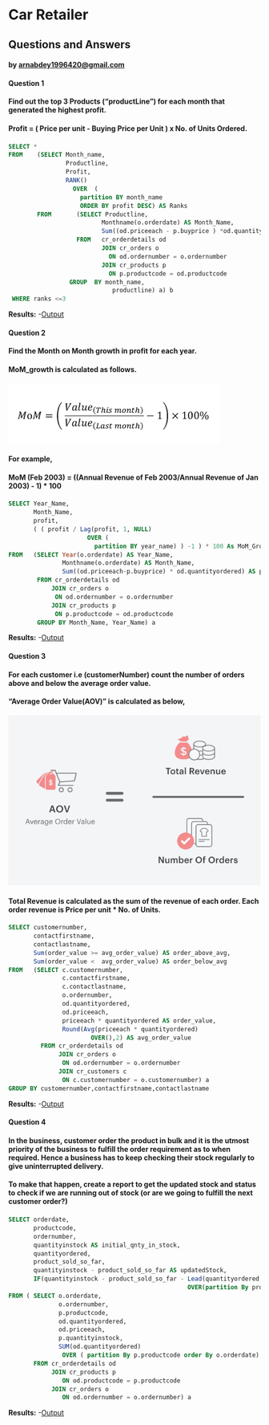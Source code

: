 # Car Retailer
## Questions and Answers
#### by arnabdey1996420@gmail.com

#### Question 1
#### Find out the top 3 Products (“productLine”) for each month that generated the highest profit.
#### Profit = ( Price per unit - Buying Price per Unit ) x No. of Units Ordered.

````sql
SELECT *
FROM    (SELECT Month_name,
                Productline,
                Profit,
                RANK()
                  OVER  (
                    partition BY month_name
                    ORDER BY profit DESC) AS Ranks
        FROM       (SELECT Productline,
                          Monthname(o.orderdate) AS Month_Name,
                          Sum((od.priceeach - p.buyprice ) *od.quantityordered) AS Profit
                   FROM   cr_orderdetails od
                          JOIN cr_orders o
                            ON od.ordernumber = o.ordernumber
                          JOIN cr_products p
                            ON p.productcode = od.productcode
                 GROUP  BY month_name,
                             productline) a) b
 WHERE ranks <=3
````
**Results:**
-[Output](https://github.com/KopiteArnab/Car-Retailer/blob/a2e8c1c3b0c621fe5cc38978d939c7a6f91432e7/Output/Question_1.csv)

#### Question 2
#### Find the Month on Month growth in profit for each year.
#### MoM_growth is calculated as follows.
#### ![alt text](https://github.com/KopiteArnab/temp/blob/c37bf00dc68e115d1e10d8a9b7a7d7791344ddf6/pics/sql5revampredoa011a3.png)
#### For example,
#### MoM (Feb 2003) = ((Annual Revenue of Feb 2003/Annual Revenue of Jan 2003) - 1) * 100

````sql
SELECT Year_Name,
       Month_Name,
       profit,
       ( ( profit / Lag(profit, 1, NULL)
                      OVER (
                        partition BY year_name) ) -1 ) * 100 As MoM_Growth
FROM   (SELECT Year(o.orderdate) AS Year_Name,
               Monthname(o.orderdate) AS Month_Name,
               Sum((od.priceeach-p.buyprice) * od.quantityordered) AS profit
        FROM cr_orderdetails od
            JOIN cr_orders o
             ON od.ordernumber = o.ordernumber
            JOIN cr_products p
             ON p.productcode = od.productcode
        GROUP BY Month_Name, Year_Name) a
````
**Results:**
-[Output](https://github.com/KopiteArnab/Car-Retailer/blob/a453d91794f747b8ff5c9afd621c561903d9b5ab/Output/Question_2.csv)

#### Question 3
#### For each customer i.e (customerNumber) count the number of orders above and below the average order value.
#### “Average Order Value(AOV)” is calculated as below,
#### ![alt text](https://github.com/KopiteArnab/temp/blob/c2dddb37654084c64913b633f8e2f61fbe580f90/pics/sql5revampredoa011a6.png)
#### Total Revenue is calculated as the sum of the revenue of each order. Each order revenue is Price per unit * No. of Units.

````sql
SELECT customernumber,
       contactfirstname,
       contactlastname,
       Sum(order_value >= avg_order_value) AS order_above_avg,
       Sum(order_value <  avg_order_value) AS order_below_avg
FROM   (SELECT c.customernumber,
               c.contactfirstname,
               c.contactlastname,
               o.ordernumber,
               od.quantityordered,
               od.priceeach,
               priceeach * quantityordered AS order_value,
               Round(Avg(priceeach * quantityordered)
                       OVER(),2) AS avg_order_value
         FROM cr_orderdetails od
              JOIN cr_orders o
               ON od.ordernumber = o.ordernumber
              JOIN cr_customers c
               ON c.customernumber = o.customernumber) a
GROUP BY customernumber,contactfirstname,contactlastname
````

**Results:**
-[Output](https://github.com/KopiteArnab/Car-Retailer/blob/a453d91794f747b8ff5c9afd621c561903d9b5ab/Output/Question_3.csv)

#### Question 4
#### In the business, customer order the product in bulk and it is the utmost priority of the business to fulfill the order requirement as to when required. Hence a business has to keep checking their stock regularly to give uninterrupted delivery.
#### To make that happen, create a report to get the updated stock and status to check if we are running out of stock (or are we going to fulfill the next customer order?)

````sql
SELECT orderdate,
       productcode,
       ordernumber,
       quantityinstock AS initial_qnty_in_stock,
       quantityordered,
       product_sold_so_far,
       quantityinstock - product_sold_so_far AS updatedStock,
       IF(quantityinstock - product_sold_so_far - Lead(quantityordered,1,0)
                                                  OVER(partition By productcode Order By orderdate) > 0, "yes","no") AS are_we_going_to_fulfill_next_order
FROM ( SELECT o.orderdate,
              o.ordernumber,
              p.productcode,
              od.quantityordered,
              od.priceeach,
              p.quantityinstock,
              SUM(od.quantityordered)
               OVER ( partition By p.productcode order By o.orderdate) AS product_sold_so_far
       FROM cr_orderdetails od
            JOIN cr_products p
               ON od.productcode = p.productcode
            JOIN cr_orders o
               ON od.ordernumber = o.ordernumber) a
````

**Results:**
-[Output](https://github.com/KopiteArnab/Car-Retailer/blob/a453d91794f747b8ff5c9afd621c561903d9b5ab/Output/Question_4.csv)


